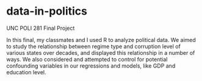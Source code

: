 # data-in-politics
UNC POLI 281 Final Project

In this final, my classmates and I used R to analyze political data. We aimed to study the relationship between regime type and corruption level of various states over decades, and displayed this relationship in a number of ways. We also considered and attempted to control for potential confounding variables in our regressions and models, like GDP and education level.
